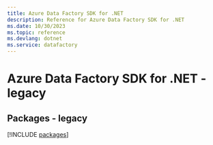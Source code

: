 ```yaml
---
title: Azure Data Factory SDK for .NET
description: Reference for Azure Data Factory SDK for .NET
ms.date: 10/30/2023
ms.topic: reference
ms.devlang: dotnet
ms.service: datafactory
---
```

# Azure Data Factory SDK for .NET - legacy
## Packages - legacy
[!INCLUDE [packages](data-factory-index.md)]